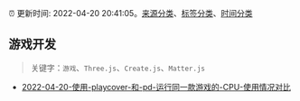 :alarm_clock: 更新时间: 2022-04-20 20:41:05。[来源分类](../README.md)、[标签分类](../TAGS.md)、[时间分类](../TIMELINE.md)

## 游戏开发


> 关键字：`游戏`、`Three.js`、`Create.js`、`Matter.js`



- [2022-04-20-使用-playcover-和-pd-运行同一款游戏的-CPU-使用情况对比](https://www.v2ex.com/t/848266) 